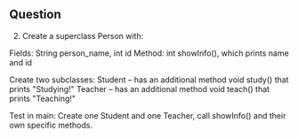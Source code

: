 ## Question
2. Create a superclass Person with:

Fields: String person_name, int id
Method: int showInfo(), which prints name and id

Create two subclasses:
Student – has an additional method void study() that prints "Studying!"
Teacher – has an additional method void teach() that prints "Teaching!"

Test in main:
Create one Student and one Teacher, call showInfo() and their own specific methods.
